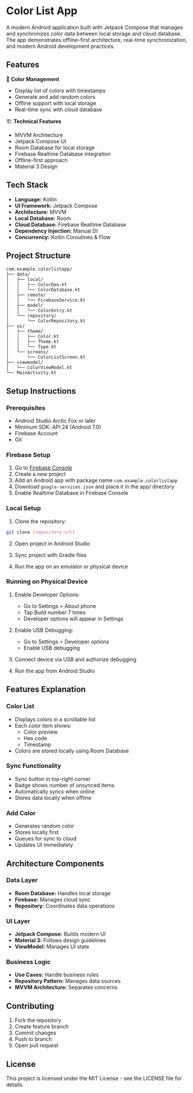 # Color List App

A modern Android application built with Jetpack Compose that manages and synchronizes color data between local storage and cloud database. The app demonstrates offline-first architecture, real-time synchronization, and modern Android development practices.

## Features

🎨 **Color Management**
- Display list of colors with timestamps
- Generate and add random colors
- Offline support with local storage
- Real-time sync with cloud database

🏗️ **Technical Features**
- MVVM Architecture
- Jetpack Compose UI
- Room Database for local storage
- Firebase Realtime Database integration
- Offline-first approach
- Material 3 Design

## Tech Stack

- **Language:** Kotlin
- **UI Framework:** Jetpack Compose
- **Architecture:** MVVM
- **Local Database:** Room
- **Cloud Database:** Firebase Realtime Database
- **Dependency Injection:** Manual DI
- **Concurrency:** Kotlin Coroutines & Flow

## Project Structure

```
com.example.colorlistapp/
├── data/
│   ├── local/
│   │   ├── ColorDao.kt
│   │   └── ColorDatabase.kt
│   ├── remote/
│   │   └── FirebaseService.kt
│   ├── model/
│   │   └── ColorEntry.kt
│   └── repository/
│       └── ColorRepository.kt
├── ui/
│   ├── theme/
│   │   ├── Color.kt
│   │   ├── Theme.kt
│   │   └── Type.kt
│   └── screens/
│       └── ColorListScreen.kt
├── viewmodel/
│   └── ColorViewModel.kt
└── MainActivity.kt
```

## Setup Instructions

### Prerequisites
- Android Studio Arctic Fox or later
- Minimum SDK: API 24 (Android 7.0)
- Firebase Account
- Git

### Firebase Setup
1. Go to [Firebase Console](https://console.firebase.google.com/)
2. Create a new project
3. Add an Android app with package name `com.example.colorlistapp`
4. Download `google-services.json` and place it in the app/ directory
5. Enable Realtime Database in Firebase Console

### Local Setup
1. Clone the repository:
```bash
git clone [repository-url]
```

2. Open project in Android Studio

3. Sync project with Gradle files

4. Run the app on an emulator or physical device

### Running on Physical Device
1. Enable Developer Options:
   - Go to Settings > About phone
   - Tap Build number 7 times
   - Developer options will appear in Settings

2. Enable USB Debugging:
   - Go to Settings > Developer options
   - Enable USB debugging

3. Connect device via USB and authorize debugging

4. Run the app from Android Studio

## Features Explanation

### Color List
- Displays colors in a scrollable list
- Each color item shows:
  - Color preview
  - Hex code
  - Timestamp
- Colors are stored locally using Room Database

### Sync Functionality
- Sync button in top-right corner
- Badge shows number of unsynced items
- Automatically syncs when online
- Stores data locally when offline

### Add Color
- Generates random color
- Stores locally first
- Queues for sync to cloud
- Updates UI immediately

## Architecture Components

### Data Layer
- **Room Database:** Handles local storage
- **Firebase:** Manages cloud sync
- **Repository:** Coordinates data operations

### UI Layer
- **Jetpack Compose:** Builds modern UI
- **Material 3:** Follows design guidelines
- **ViewModel:** Manages UI state

### Business Logic
- **Use Cases:** Handle business rules
- **Repository Pattern:** Manages data sources
- **MVVM Architecture:** Separates concerns

## Contributing

1. Fork the repository
2. Create feature branch
3. Commit changes
4. Push to branch
5. Open pull request

## License

This project is licensed under the MIT License - see the LICENSE file for details.

